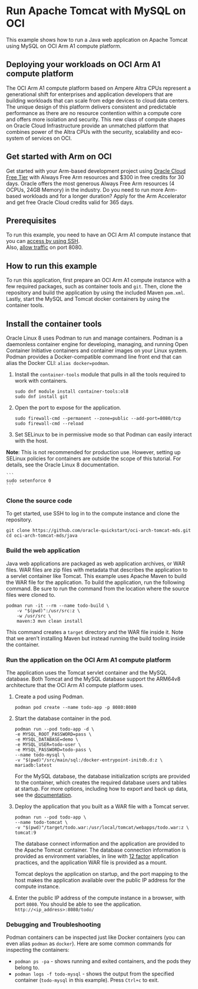 # Run Apache Tomcat with MySQL on OCI

This example shows how to run a Java web application on Apache Tomcat using MySQL on OCI Arm A1 compute platform.

## Deploying your workloads on OCI Arm A1 compute platform

The OCI Arm A1 compute platform based on Ampere Altra CPUs represent a generational shift for enterprises and application developers that are building workloads that can scale from edge devices to cloud data centers. The unique design of this  platform delivers consistent and predictable performance as there are no resource contention within a compute core and offers more isolation and security. This new class of compute shapes on Oracle Cloud Infrastructure  provide an unmatched platform that combines power of the Altra CPUs with the security, scalability and eco-system of services on OCI.

## Get started with Arm on OCI

Get started with your Arm-based development project using [Oracle Cloud Free Tier](https://www.oracle.com/cloud/free/) with Always Free Arm resources and $300 in free credits for 30 days. Oracle offers the most generous Always Free Arm resources (4 OCPUs, 24GB Memory) in the industry.  Do you need to run more Arm-based workloads and for a longer duration? Apply for the Arm Accelerator and get free Oracle Cloud credits valid for 365 days. 

## Prerequisites

To run this example, you need to have an OCI Arm A1 compute instance that you can [access by using SSH](https://docs.oracle.com/en-us/iaas/Content/Compute/Tasks/managingkeypairs.htm#one).  
Also, [allow traffic](https://docs.oracle.com/en-us/iaas/Content/Network/Concepts/securitylists.htm#working) on port 8080. 
  
## How to run this example

To run this application, first prepare an OCI Arm A1 compute instance with a few required packages, such as container tools and `git`. Then, clone the repository and build the application by using the included Maven `pom.xml`. Lastly, start the MySQL and Tomcat docker containers by using the container tools.

## Install the container tools

Oracle Linux 8 uses Podman to run and manage containers. Podman is a daemonless container engine for developing, managing, and running Open Container Initiative containers and container images on your Linux system. Podman provides a Docker-compatible command line front end that can alias the Docker CLI: `alias docker=podman`.

1. Install the `container-tools` module that pulls in all the tools required to work with containers.
    ```
    sudo dnf module install container-tools:ol8
    sudo dnf install git
    ```

2. Open the port to expose for the application. 
    ```
    sudo firewall-cmd --permanent --zone=public --add-port=8080/tcp
    sudo firewall-cmd --reload
    ```

3. Set SELinux to be in permissive mode so that Podman can easily interact with the host.

**Note**: This is not recommended for production use. However, setting up SELinux policies for containers are outside the scope of this tutorial. For details, see the Oracle Linux 8 documentation.

    ```
    sudo setenforce 0
    ```

### Clone the source code

To get started, use SSH to log in to the compute instance and clone the repository.
```
git clone https://github.com/oracle-quickstart/oci-arch-tomcat-mds.git
cd oci-arch-tomcat-mds/java
```



### Build the web application

Java web applications are packaged as web application archives, or WAR files. WAR files are zip files with metadata that describes the application to a servlet container like Tomcat. This example uses Apache Maven to build the WAR file for the application. 
To build the application, run the following command. Be sure to run the command from the location where the source files were cloned to.


```
podman run -it --rm --name todo-build \
    -v "$(pwd)":/usr/src:z \
    -w /usr/src \
    maven:3 mvn clean install
```
This command creates a `target` directory and the WAR file inside it. Note that we aren’t installing Maven but instead running the build tooling inside the container.

### Run the application on the OCI Arm A1 compute platform

The application uses the Tomcat servlet container and the MySQL database. Both Tomcat and the MySQL database support the ARM64v8 architecture that the OCI Arm A1 compute platform uses.

1. Create a pod using Podman.
    ```
    podman pod create --name todo-app -p 8080:8080
    ```

2. Start the database container in the pod.

    ```
    podman run --pod todo-app -d \
    -e MYSQL_ROOT_PASSWORD=pass \
    -e MYSQL_DATABASE=demo \
    -e MYSQL_USER=todo-user \
    -e MYSQL_PASSWORD=todo-pass \
    --name todo-mysql \
    -v "$(pwd)"/src/main/sql:/docker-entrypoint-initdb.d:z \
    mariadb:latest
    ```

    For the MySQL database, the database initialization scripts are provided to the container, which creates the required database users and tables at startup. For more options, including how to export and back up data, see the [documentation](https://hub.docker.com/_/mysql).


3. Deploy the application that you built as a WAR file with a Tomcat server.
    ```
    podman run --pod todo-app \
    --name todo-tomcat \
    -v "$(pwd)"/target/todo.war:/usr/local/tomcat/webapps/todo.war:z \
    tomcat:9
    ```

    The database connect information and the application are provided to the Apache Tomcat container. The database connection information is provided as environment variables, in line with [12 factor](https://www.12factor.net/) application practices, and the application WAR file is provided as a mount.

    Tomcat deploys the application on startup, and the port mapping to the host makes the application available over the public IP address for the compute instance.


4. Enter the public IP address of the compute instance in a browser, with port `8080`. You should be able to see the application. `http://<ip_address>:8080/todo/`

### Debugging and Troubleshooting

Podman containers can be inspected just like Docker containers (you can even alias `podman` as `docker`). Here are some common commands for inspecting the containers:

- `podman ps -pa` - shows running and exited containers, and the pods they belong to. 
- `podman logs -f todo-mysql` - shows the output from the specified container (`todo-mysql` in this example). Press `Ctrl+c` to exit.
